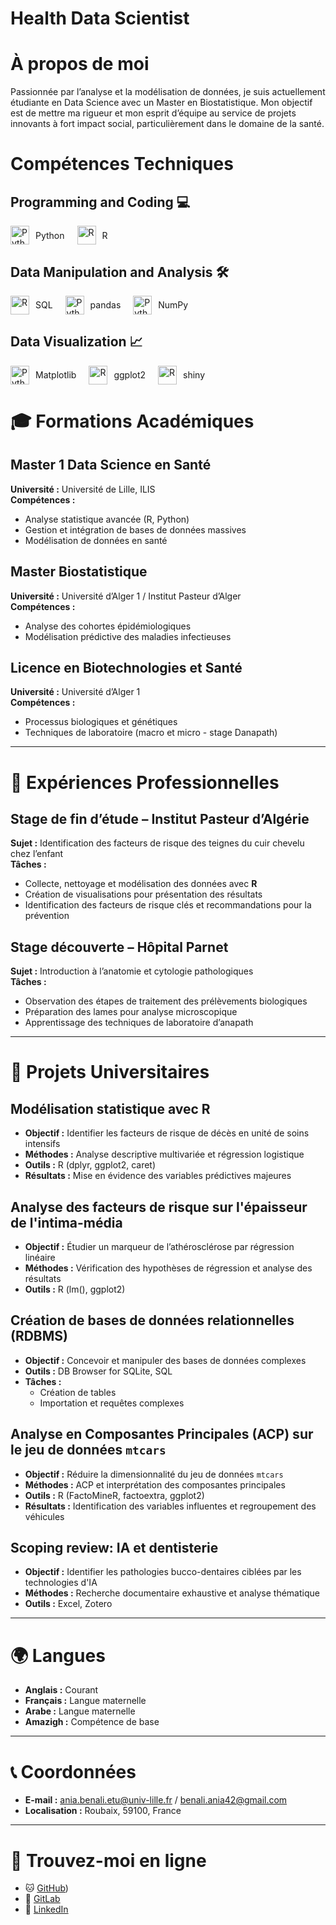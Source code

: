 # Health Data Scientist


# À propos de moi

Passionnée par l’analyse et la modélisation de données, je suis actuellement étudiante en Data Science avec un Master en Biostatistique. Mon objectif est de mettre ma rigueur et mon esprit d’équipe au service de projets innovants à fort impact social, particulièrement dans le domaine de la santé.


# Compétences Techniques

## Programming and Coding 💻
<div style="display: flex; align-items: center;">
  <img src="https://upload.wikimedia.org/wikipedia/commons/c/c3/Python-logo-notext.svg" alt="Python" width="30" height="30" style="margin-right: 10px;">
  Python

  <img src="https://upload.wikimedia.org/wikipedia/commons/1/1b/R_logo.svg" alt="R" width="30" height="30" style="margin-left: 20px; margin-right: 10px;">
  R
</div>

## Data Manipulation and Analysis 🛠️
<div style="display: flex; align-items: center;">
  <img src="https://upload.wikimedia.org/wikipedia/commons/1/1b/R_logo.svg" alt="R" width="30" height="30" style="margin-right: 10px;">
  SQL
  
  <img src="https://upload.wikimedia.org/wikipedia/commons/c/c3/Python-logo-notext.svg" alt="Python" width="30" height="30" style="margin-left: 20px; margin-right: 10px;">
  pandas
  
  <img src="https://upload.wikimedia.org/wikipedia/commons/c/c3/Python-logo-notext.svg" alt="Python" width="30" height="30" style="margin-left: 20px; margin-right: 10px;">
  NumPy
</div>

## Data Visualization 📈
<div style="display: flex; align-items: center;">
  <img src="https://upload.wikimedia.org/wikipedia/commons/c/c3/Python-logo-notext.svg" alt="Python" width="30" height="30" style="margin-right: 10px;">
  Matplotlib

  <img src="https://upload.wikimedia.org/wikipedia/commons/1/1b/R_logo.svg" alt="R" width="30" height="30" style="margin-left: 20px; margin-right: 10px;">
  ggplot2

  <img src="https://upload.wikimedia.org/wikipedia/commons/1/1b/R_logo.svg" alt="R" width="30" height="30" style="margin-left: 20px; margin-right: 10px;">
  shiny
</div>



# 🎓 Formations Académiques

## Master 1 Data Science en Santé  
**Université :** Université de Lille, ILIS    
**Compétences :**  
- Analyse statistique avancée (R, Python)  
- Gestion et intégration de bases de données massives  
- Modélisation de données en santé

## Master Biostatistique  
**Université :** Université d’Alger 1 / Institut Pasteur d’Alger  
**Compétences :**  
- Analyse des cohortes épidémiologiques  
- Modélisation prédictive des maladies infectieuses

## Licence en Biotechnologies et Santé  
**Université :** Université d’Alger 1  
**Compétences :**  
- Processus biologiques et génétiques  
- Techniques de laboratoire (macro et micro - stage Danapath)

---

# 💼 Expériences Professionnelles

## Stage de fin d’étude – Institut Pasteur d’Algérie   
**Sujet :** Identification des facteurs de risque des teignes du cuir chevelu chez l’enfant  
**Tâches :**  
- Collecte, nettoyage et modélisation des données avec **R**  
- Création de visualisations pour présentation des résultats  
- Identification des facteurs de risque clés et recommandations pour la prévention

## Stage découverte – Hôpital Parnet   
**Sujet :** Introduction à l’anatomie et cytologie pathologiques  
**Tâches :**  
- Observation des étapes de traitement des prélèvements biologiques  
- Préparation des lames pour analyse microscopique  
- Apprentissage des techniques de laboratoire d’anapath

---

# 📂 Projets Universitaires

## Modélisation statistique avec R  
- **Objectif :** Identifier les facteurs de risque de décès en unité de soins intensifs  
- **Méthodes :** Analyse descriptive multivariée et régression logistique  
- **Outils :** R (dplyr, ggplot2, caret)  
- **Résultats :** Mise en évidence des variables prédictives majeures

## Analyse des facteurs de risque sur l'épaisseur de l'intima-média  
- **Objectif :** Étudier un marqueur de l’athérosclérose par régression linéaire  
- **Méthodes :** Vérification des hypothèses de régression et analyse des résultats  
- **Outils :** R (lm(), ggplot2)

## Création de bases de données relationnelles (RDBMS)  
- **Objectif :** Concevoir et manipuler des bases de données complexes  
- **Outils :** DB Browser for SQLite, SQL  
- **Tâches :**  
  - Création de tables  
  - Importation et requêtes complexes

## Analyse en Composantes Principales (ACP) sur le jeu de données `mtcars`  
- **Objectif :** Réduire la dimensionnalité du jeu de données `mtcars`  
- **Méthodes :** ACP et interprétation des composantes principales  
- **Outils :** R (FactoMineR, factoextra, ggplot2)  
- **Résultats :** Identification des variables influentes et regroupement des véhicules

## Scoping review: IA et dentisterie  
- **Objectif :** Identifier les pathologies bucco-dentaires ciblées par les technologies d'IA  
- **Méthodes :** Recherche documentaire exhaustive et analyse thématique  
- **Outils :** Excel, Zotero

---

# 🌍 Langues  
- **Anglais :** Courant  
- **Français :** Langue maternelle  
- **Arabe :** Langue maternelle  
- **Amazigh :** Compétence de base

---

# 📞 Coordonnées  
- **E-mail :** [ania.benali.etu@univ-lille.fr](mailto:ania.benali.etu@univ-lille.fr) / [benali.ania42@gmail.com](mailto:benali.ania42@gmail.com)  
- **Localisation :** Roubaix, 59100, France  

---

# 📱 Trouvez-moi en ligne  
- 🐱 [GitHub](https://github.com/aniabenali))  
- 🦊 [GitLab](https://gitlab.com/ania.benali) 
- 🔗 [LinkedIn](https://www.linkedin.com/in/ania-benali-78924825)  

